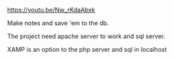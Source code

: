 https://youtu.be/Nw_rKdaAbxk

Make notes and save 'em to the db.

The project need apache server to work and sql server. 

XAMP is an option to the php server and sql in localhost
